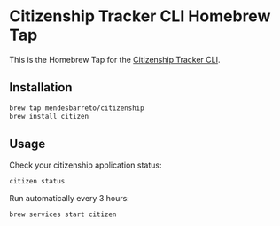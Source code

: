 # Citizenship Tracker CLI Homebrew Tap

This is the Homebrew Tap for the [Citizenship Tracker CLI](https://github.com/mendesbarreto/citizenship-tracker-cli).

## Installation

```bash
brew tap mendesbarreto/citizenship
brew install citizen
```

## Usage

Check your citizenship application status:
```bash
citizen status
```

Run automatically every 3 hours:
```bash
brew services start citizen
```
